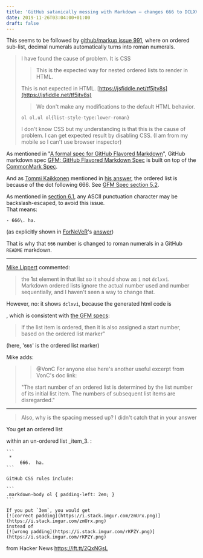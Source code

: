 ```yaml
---
title: 'GitHub satanically messing with Markdown – changes 666 to DCLXVI'
date: 2019-11-26T03:04:00+01:00
draft: false
---
```


This seems to be followed by [github/markup issue 991](https://github.com/github/markup/issues/991), where on ordered sub-list, decimal numerals automatically turns into roman numerals.

> I have found the cause of problem. It is CSS
> 
> > This is the expected way for nested ordered lists to render in HTML.
> 
> This is not expected in HTML. [https://jsfiddle.net/tf5jtv8s](https://jsfiddle.net/tf5jtv8s)
> 
> > We don't make any modifications to the default HTML behavior.
> 
> ```
> ol ol,ul ol{list-style-type:lower-roman} 
> ```
> 
> I don't know CSS but my understanding is that this is the cause of problem. I can get expected result by disabling CSS. (I am from my mobile so I can't use browser inspector)

As mentioned in "[A formal spec for GitHub Flavored Markdown](https://githubengineering.com/a-formal-spec-for-github-markdown/)", GitHub markdown spec [GFM: GitHub Flavored Markdown Spec](https://github.github.com/gfm/) is built on top of the [CommonMark Spec](http://spec.commonmark.org/0.26).

And as [Tommi Kaikkonen](https://stackoverflow.com/users/8132914/tommi-kaikkonen) mentioned in [his answer](https://stackoverflow.com/a/44619303/6309), the ordered list is because of the dot following 666. See [GFM Spec section 5.2](https://github.github.com/gfm/#list-items).

As mentioned in [section 6.1](https://github.github.com/gfm/#backslash-escapes), any ASCII punctuation character may be backslash-escaped, to avoid this issue.  
That means:

```
- 666\. ha. 
```

(as explicitly shown in [ForNeVeR](https://stackoverflow.com/users/2684760/fornever)'s [answer](https://stackoverflow.com/a/44623878/6309))

That is why that `666` number is changed to roman numerals in a GitHub `README` markdown.

* * *

[Mike Lippert](https://stackoverflow.com/users/2184226/mike-lippert) commented:

> the 1st element in that list so it should show as `i` not `dclxvi`.  
> Markdown ordered lists ignore the actual number used and number sequentially, and I haven't seen a way to change that.

However, no: it shows `dclxvi`, because the generated html code is

, which is consistent with [the GFM specs](https://github.github.com/gfm/#list-items):

> If the list item is ordered, then it is also assigned a start number, based on the ordered list marker"

(here, '`666`' is the ordered list marker)

Mike adds:

> > @VonC For anyone else here's another useful excerpt from VonC's doc link:
> 
> "The start number of an ordered list is determined by the list number of its initial list item. The numbers of subsequent list items are disregarded."

* * *

> Also, why is the spacing messed up? I didn't catch that in your answer

You get an ordered list

within an un-ordered list _item_3.  :
    
    ```
     *    
         666.  ha. 
    ```
    
    GitHub CSS rules include:
    
    ```
    .markdown-body ol { padding-left: 2em; } 
    ```
    
    If you put `3em`, you would get  
    [![correct padding](https://i.stack.imgur.com/zmUrx.png)](https://i.stack.imgur.com/zmUrx.png)  
    instead of  
    [![wrong padding](https://i.stack.imgur.com/rKPZY.png)](https://i.stack.imgur.com/rKPZY.png)
    

  
  
from Hacker News https://ift.tt/2QxNGsL